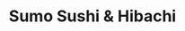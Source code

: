 ---
layout: place
title: "Sumo Sushi & Hibachi"
permalink: /texas/midland/sumo-sushi-hibachi.html
stateAbbr: TX
stateName: Texas
cityName: Midland
seo:
  name: "Sumo Sushi & Hibachi"
  type: Restaurant
  links: http://www.sumomidland.com/
description: "Sumo Sushi & Hibachi serves delicious sushi in Midland, Texas. Try fresh Japanese dishes for a great dining experience. "
place_id: ChIJW7alNi7Z-4YRQqheJ1I2Yls
photos:
  - name: >-
      places/ChIJW7alNi7Z-4YRQqheJ1I2Yls/photos/AeeoHcKFZPrJ2XDTWB7kLKwQBf0snih-LhPwXDrFdPpdW7BETIKujBOVMNA5LTTlC0lU-3EjGeJ0MPliNucnafx6ES2BmFvG0F_4eLQlcLa-6GYXj6Wg2DDjcmb5NkJmd4o5I2F-DcVgwRDvUVldSFRXvfVruA2NSHIQobccEMDHUR8yAcE7Bw3kHQMOX5hmJG6JSh_cMRs6D6OMUfPR9crw2fEQ4Sgq_gUWTylGleChm8rQddhYwaKY7-wgWhovE_bGcUyLomjDXKmLK1diGGomOsUZT4OVlN21yKop-8v5pyC8rw
    widthPx: 4032
    heightPx: 3024
    authorAttributions:
      - displayName: Sumo Sushi & Hibachi
        uri: https://maps.google.com/maps/contrib/113187892240860608123
        photoUri: >-
          https://lh3.googleusercontent.com/a-/ALV-UjXfykSoAn3LciQ-X1JLRt1YruyJf0GnjEuLxYPrG3XIgKK3Vnhf=s100-p-k-no-mo
    flagContentUri: >-
      https://www.google.com/local/imagery/report/?cb_client=maps_api_places.places_api&image_key=!1e10!2sAF1QipMLVXJD3jCRQi-pXjtYIgRkIhql45V1wo3QYkQv&hl=en-US
    googleMapsUri: >-
      https://www.google.com/maps/place//data=!3m4!1e2!3m2!1sAF1QipMLVXJD3jCRQi-pXjtYIgRkIhql45V1wo3QYkQv!2e10!4m2!3m1!1s0x86fbd92e36a5b65b:0x5b623652275ea842
  - name: >-
      places/ChIJW7alNi7Z-4YRQqheJ1I2Yls/photos/AeeoHcIDF6S0hu50bzB5c091hgc8v4MiO1WOu_Up5pZiQDNFnQ_E4ZsISOAKuhoPGUyD9LDrr_h1oCa651o2s7iOYqWz9-pSROHZg1l4WkMjAaqR_AiK1p2sa4PRbgKQA7lDA2Fh4vPAG80jj1CWv-vQAppXakLdk1_ppHJ4bzqKMwvi60YcKLsoxjqk_hIUAyOfaPzzrHJdvYhqVTkTB3gyhk9zBSmxzTI4TlcvO5xGRKsmfque4XWh3D6K37BZLqUhMLKCRlWr5dBD3m6ryf_fP7_vl5AedNxnUF3KrE4-HT27Pw
    widthPx: 4032
    heightPx: 3024
    authorAttributions:
      - displayName: Sumo Sushi & Hibachi
        uri: https://maps.google.com/maps/contrib/113187892240860608123
        photoUri: >-
          https://lh3.googleusercontent.com/a-/ALV-UjXfykSoAn3LciQ-X1JLRt1YruyJf0GnjEuLxYPrG3XIgKK3Vnhf=s100-p-k-no-mo
    flagContentUri: >-
      https://www.google.com/local/imagery/report/?cb_client=maps_api_places.places_api&image_key=!1e10!2sAF1QipO72Mqsspy1O0GKhymGopfAeAmBa8OpZVQcCNjz&hl=en-US
    googleMapsUri: >-
      https://www.google.com/maps/place//data=!3m4!1e2!3m2!1sAF1QipO72Mqsspy1O0GKhymGopfAeAmBa8OpZVQcCNjz!2e10!4m2!3m1!1s0x86fbd92e36a5b65b:0x5b623652275ea842
  - name: >-
      places/ChIJW7alNi7Z-4YRQqheJ1I2Yls/photos/AeeoHcKe0vlJKs_3WsSl7s4Hzsk-I8jBsbMq6rV2j3pH9PrRfkI_G8QuZP9uL63fErzpYqgTkhrDkkGxn_2keFHCd13KD5KLbFASsr26Q5H8267ShCA6Wwk8JCcofzuFtrUR0N94kmP3u_0qIZhr5UVsbeiVHQS9wMrRzD_d3KBRSbpnl7RsGtQMHYuSA4_M3-J6AGenLpUbqzHjGEwXPW7y57eJDVMB47_T-dqJ7E1bbTxycYAcy7DDIyOk22vzIze2dnnBLAeZqqWoPbzDpb98gySd-6s3g0m-dOMPRzwj8VYhI8cOet_qLU5SwLc7MPqmQoYHaYgjdGBxvuN4Oba4R8g1V-G_O8NoxUnYjImSY7_ZviGNtyGTdXK5w2PSmdAdI6A-EobG_utK_lIUJ5ML8kfwbt_W94IhY2qyloKTItNKK466
    widthPx: 4800
    heightPx: 3600
    authorAttributions:
      - displayName: Nelson Barber
        uri: https://maps.google.com/maps/contrib/102155371307508003918
        photoUri: >-
          https://lh3.googleusercontent.com/a/ACg8ocKQ9rjwhk8c_DoCceArW8z3qwZOu3UHWsTJndUOe-_xMgepAQ=s100-p-k-no-mo
    flagContentUri: >-
      https://www.google.com/local/imagery/report/?cb_client=maps_api_places.places_api&image_key=!1e10!2sCIHM0ogKEICAgIDft-XihAE&hl=en-US
    googleMapsUri: >-
      https://www.google.com/maps/place//data=!3m4!1e2!3m2!1sCIHM0ogKEICAgIDft-XihAE!2e10!4m2!3m1!1s0x86fbd92e36a5b65b:0x5b623652275ea842
  - name: >-
      places/ChIJW7alNi7Z-4YRQqheJ1I2Yls/photos/AeeoHcLg7hMB7lBw1h0W4Brpl2kGImoz8qTHA7mvq879HdlC9kJN3pBp7BOUAyfx2L30vVOQzqHgg0QMNyYR6ZlZBV36p8bo3ub40746ewcRNWBmX0kpRFkvU9-0slcM7u5tEiSK8HZJsBOS9o5VHM1bVV8xXBV31oku4TAQcsUCFV27LFeuMrhCYMxC8qJNDi4DpIOAm2gbrLSq_FPwBJli9fV7xzF1I-DJ1NL309c8LoOl7rJOoT4AXbmtCK81rfZLj6O7MBY7ZSbxjptBX8iJmWB7T6GTz3GQrh6yXDcYXDfmvsmQ7EFC5y717MSl7mv-Cp3c5frZA64atinxeR6oko8HuGyF4KRuEYfOPZyym3cHov_WbAfycCdW7Z6ysV4QGyehFWSW_Me7ZfMlrgbmHkl9IBpvGkPnawLI-fCi6qBAv6M5
    widthPx: 3599
    heightPx: 4800
    authorAttributions:
      - displayName: Samantha Wins
        uri: https://maps.google.com/maps/contrib/103392828388455509167
        photoUri: >-
          https://lh3.googleusercontent.com/a-/ALV-UjUtzZXSQ5hc3ektBW7Eo1LVj1Fli-TBxyGoPCxm6hmfAjamsOpG=s100-p-k-no-mo
    flagContentUri: >-
      https://www.google.com/local/imagery/report/?cb_client=maps_api_places.places_api&image_key=!1e10!2sCIHM0ogKEICAgIDqzLXOoAE&hl=en-US
    googleMapsUri: >-
      https://www.google.com/maps/place//data=!3m4!1e2!3m2!1sCIHM0ogKEICAgIDqzLXOoAE!2e10!4m2!3m1!1s0x86fbd92e36a5b65b:0x5b623652275ea842
  - name: >-
      places/ChIJW7alNi7Z-4YRQqheJ1I2Yls/photos/AeeoHcKQ7mzlWtxBEdPqHGXulB14dlL7C5oXQ_UIR4YRJdRG2_eMAQiQgqdHOqO858Y8q1jc6LAE3MiaX62ATqWcQtrgVXZwkXNhEoDf1LGWVzMK4Nf3Uoa2IhcQ9vw9pqriaNaB3Ty2GTAOLu_UvxueZ-FyOW18W63_HPSCktnn7DFcJzVi5t-I6g4j927EYiKl14qrbBDwpTCgFba4nTIq7W5Tz1XWIODYPpjC-aBDCGfB9Lf-ULqc_1CxH0xFWYU84HQz0-BHOQp3V152MX5rvGWsUeYl7MWjWKzb-FHjFnySDFWdIoZ-J6Fy2mjfobqFVB9E97lEiGJwP_JGF2K1w7DBvHd4dDfaSM66D_Vf3hvq3XqNAVjmut9VPPFkzpYSpYe5-m_MCGWP0sI-LC3j6Jh8Er9PPn89HF21VcFr9syfCw
    widthPx: 4032
    heightPx: 2268
    authorAttributions:
      - displayName: B Nonya
        uri: https://maps.google.com/maps/contrib/105392114056167355798
        photoUri: >-
          https://lh3.googleusercontent.com/a-/ALV-UjXFnXwII4FsPUROZPH5f9QYp3dL05cIrNHGEO-MnnP-jq60HgCP=s100-p-k-no-mo
    flagContentUri: >-
      https://www.google.com/local/imagery/report/?cb_client=maps_api_places.places_api&image_key=!1e10!2sCIHM0ogKEICAgICP1IqMTQ&hl=en-US
    googleMapsUri: >-
      https://www.google.com/maps/place//data=!3m4!1e2!3m2!1sCIHM0ogKEICAgICP1IqMTQ!2e10!4m2!3m1!1s0x86fbd92e36a5b65b:0x5b623652275ea842
  - name: >-
      places/ChIJW7alNi7Z-4YRQqheJ1I2Yls/photos/AeeoHcIJfEZIP_tvkOuUVf-hAQki7ui44oyQjfaOwQmf28XxtMkifpD1I4GbKNX2xcQVAPFNITH_lVjl8pI-36R0--A2RV0yF-B6vHRnHLKlpzEhv7JE5-GUKAPXc1IqpjKFD9dvjtgG_MA8sH0x5dLF9xpyKr5nGVujJtNowE7sJGXrdFOfejxdNQ9ifM_apIdCeoJMcuk3-asu7SBtbspN9TRqGb19zs5f7n3jn2hwpF0SJh1Ych-H7M31DQZl--vAc7dSqgIGoB69_qNQnk5o-Qgg8zRXN2f5zfRpENg60Vt4ZRMxfebBv3lRjbHcQhzxOK_23VzM0oJFnKIgBNE5L7qbjWwqeEZFI-qhLb79j8A7YkBxn99zkEPEte5e4lBBdGJFj9BOA1iIHhy7KyMAXtLt4WFQY7JoCJx0rKdsARt4_g
    widthPx: 4000
    heightPx: 3000
    authorAttributions:
      - displayName: Chiminito Tapia
        uri: https://maps.google.com/maps/contrib/114803400020698191494
        photoUri: >-
          https://lh3.googleusercontent.com/a/ACg8ocK0pmkYDA2gUIboxa3kV2Hq97m83dGWu6BmEmRC4VxNHzE1Ng=s100-p-k-no-mo
    flagContentUri: >-
      https://www.google.com/local/imagery/report/?cb_client=maps_api_places.places_api&image_key=!1e10!2sCIHM0ogKEICAgIDT3qTZIw&hl=en-US
    googleMapsUri: >-
      https://www.google.com/maps/place//data=!3m4!1e2!3m2!1sCIHM0ogKEICAgIDT3qTZIw!2e10!4m2!3m1!1s0x86fbd92e36a5b65b:0x5b623652275ea842
  - name: >-
      places/ChIJW7alNi7Z-4YRQqheJ1I2Yls/photos/AeeoHcLbvIVrfpAuMkHScz1pb4g8oQ9K1juCMJi14QZYmT1reQjTxGHv6aOm5fWuoAu23-o5u2aKw2jh2o5hDBc4uHisTG-fP7e0k3S1ShLbo6P8cP7xEacDvKYUQ12BM1HynoN6LAeZoZaezobTEjsPPTRNkEgJBrtXfVgW1miyuOfApqNk7qJKr6Xqo6tmLHnrmKJfvzCYvjjy-hbIfM-dWkszoHAxGa-ITZKbJr5ONL9bNBp2zE1Vq6lruI_86TAZNH6i8MbHri2RWlP_ENTXY9VPX5xn6RkZIcqN-DpL5hl4477Tpwn_sjkfF0F3R-IEWHYubzRSGlx2D38OeEHjx2FOaDgu5K9uAK9IKx5SdYjIxBFrinylb46Dj88DnjwsPQNb_6oAqvHelUG-F3y8UzISt2RFFxvIhyOzesb7TLhyrw
    widthPx: 4800
    heightPx: 3600
    authorAttributions:
      - displayName: Ashley Hooper
        uri: https://maps.google.com/maps/contrib/113279373049078346787
        photoUri: >-
          https://lh3.googleusercontent.com/a-/ALV-UjWjoQyjxDfjBnbD-47S31kQfuD7YVmblhypT3kLPIcEdTKvfbY=s100-p-k-no-mo
    flagContentUri: >-
      https://www.google.com/local/imagery/report/?cb_client=maps_api_places.places_api&image_key=!1e10!2sCIHM0ogKEICAgICl1_axDg&hl=en-US
    googleMapsUri: >-
      https://www.google.com/maps/place//data=!3m4!1e2!3m2!1sCIHM0ogKEICAgICl1_axDg!2e10!4m2!3m1!1s0x86fbd92e36a5b65b:0x5b623652275ea842
  - name: >-
      places/ChIJW7alNi7Z-4YRQqheJ1I2Yls/photos/AeeoHcI0wMIhgNvC9ZW5bAAqIkQGd5RoX1t_DfZoo-z5FuGxVY-ijRjM2aTLHyj_WmL-hNY2CI_lTlncx-uJn7lR3tugou2PS9ziL8vvISqRuqKDkPicunSEzG745SjHtGt-l68dx_2EfP9I4hDWwwDVJBV3Wdtw4NPETfjMUcE87orqCgBWzb5Ld4jGSKKQHTmysdhPafDTh7lxguu3Nv6VvgCtQ6ZwVFmkAYaOfxCJlMipoqKCgCXqdSWkqPP-wo--1eFuZ5oI1Cg-9Gf2iZ8XBza133spXEj7DwmLaJLzNKqGZO12RtOHzMOV-aw5PMSpU62p5VoAjcqae8MlPp-W9niWAueqMbZyK6S6jrSmv3iDHgZeW8h8Y-tXAxI-blzZVjLOoAgVJryXu9nRiLisibgZiH9DYATAk6bla0AopeRYaOO9
    widthPx: 3024
    heightPx: 2067
    authorAttributions:
      - displayName: Des Mora
        uri: https://maps.google.com/maps/contrib/116422497802094735440
        photoUri: >-
          https://lh3.googleusercontent.com/a/ACg8ocIEabxJN6e41zY0AE0kkbfNu5GM9_dmDQbg028rZlys4jbXJTQ=s100-p-k-no-mo
    flagContentUri: >-
      https://www.google.com/local/imagery/report/?cb_client=maps_api_places.places_api&image_key=!1e10!2sCIHM0ogKEICAgICe8pOe5gE&hl=en-US
    googleMapsUri: >-
      https://www.google.com/maps/place//data=!3m4!1e2!3m2!1sCIHM0ogKEICAgICe8pOe5gE!2e10!4m2!3m1!1s0x86fbd92e36a5b65b:0x5b623652275ea842
  - name: >-
      places/ChIJW7alNi7Z-4YRQqheJ1I2Yls/photos/AeeoHcIXKDk2EW0DLDEKd5bbF6wMG_PJCaNaq4LCcLhIn1H_6R9hiYX_pBXjTEPvE-wvnddoONhhgo1VVza9QCeLAA61E3LsHthU-f_8Kws-Cnxqq08ZTocnxGDzU2XzNFqwy5fAs_sEgupmS6USO99h_aZk2mqF91jQ_-KwFhysmH_D7zpITkmIQ1dJTlves3kdwbx4suepvMUX3vj_Kjq1bwd34LDaCt2yxS-PQ0qQ8ZFyCQsaV0_rq1jKbSP12ynHaoh9Q56dhCcgjqj2yJw2XJX-_jU1DhRR_TEhFspQdtGCvw1zS5LIBQxiD9qgWsWS873fLhFYlmb_ADVtNop3TT1F8CFZ0fz3BfUg-UGnNiMz6FOan4yCxnYtEgJrvLgx5LyOsP1LGloGtdY2elcYruhl4s-0m5yoWHgBXi3MLmhGIB0D
    widthPx: 1189
    heightPx: 934
    authorAttributions:
      - displayName: Brandon & Rebekah
        uri: https://maps.google.com/maps/contrib/100762752823421551487
        photoUri: >-
          https://lh3.googleusercontent.com/a/ACg8ocLcr4WWwAoLSBLrfoF58R-Z_aU0bRsyINLUhdZYhcF_v9c4TA=s100-p-k-no-mo
    flagContentUri: >-
      https://www.google.com/local/imagery/report/?cb_client=maps_api_places.places_api&image_key=!1e10!2sCIHM0ogKEICAgIC1po6H4wE&hl=en-US
    googleMapsUri: >-
      https://www.google.com/maps/place//data=!3m4!1e2!3m2!1sCIHM0ogKEICAgIC1po6H4wE!2e10!4m2!3m1!1s0x86fbd92e36a5b65b:0x5b623652275ea842
  - name: >-
      places/ChIJW7alNi7Z-4YRQqheJ1I2Yls/photos/AeeoHcIWBIqVm8DJvohI6YEFTFyEDsXpQx944stabX9uLfmd5sG5fpFIlBYbtrqnWSi66hGoAPehXABJPOvStCJ8Q2fGGDfwalGOHGbDyIZPScdXaQiutgLyOCQzDiTuFfN7bh7yTlIa-L9U16Grc35M-DhVU-1PYm6_bP8XNjMgLYhQ_98j-rfh5cvU9JRTx-O5YHLj77q3oAOIu8p-DUaRNEUArnxRtHRpo7dTuOfTmUJIS8vvBK9W0-UXRwUEIK45jQoIjOJsfDPhePK7W0KaSyLeEXwUJCs2llV4I7EPx9AmP04y9kmRhwcgpEz5DS4zcOWRaBrdIgYnKrjl4f4ETEq4ldcyKw1NrohYwtAS97mzl3Aa4M7u2lKpfoeqen9cqoOJcRzAmQHie3-SFqpMRkWZd3ynaXDWFT2uJ2D7YJ_TcLEy
    widthPx: 4032
    heightPx: 3024
    authorAttributions:
      - displayName: Nobu, that's me
        uri: https://maps.google.com/maps/contrib/104292828523883654877
        photoUri: >-
          https://lh3.googleusercontent.com/a-/ALV-UjX_xKWQj5sjWrxKOvdk4S-otBaWE1q1ia9PezyPrZy3HC6cQ-gV=s100-p-k-no-mo
    flagContentUri: >-
      https://www.google.com/local/imagery/report/?cb_client=maps_api_places.places_api&image_key=!1e10!2sCIHM0ogKEICAgID-quaFpAE&hl=en-US
    googleMapsUri: >-
      https://www.google.com/maps/place//data=!3m4!1e2!3m2!1sCIHM0ogKEICAgID-quaFpAE!2e10!4m2!3m1!1s0x86fbd92e36a5b65b:0x5b623652275ea842
address: 4706 N Midkiff Rd Ste 15-16, Midland, TX 79705, USA
street: 4706 N Midkiff Rd Ste 15-16
city: Midland
state: TX
zip: '79705'
country: USA
neighborhood: North Park
latitude: '32.034431'
longitude: '-102.129224'
accessibility_options:
  wheelchairAccessibleParking: true
  wheelchairAccessibleEntrance: true
  wheelchairAccessibleRestroom: true
  wheelchairAccessibleSeating: true
business_status: OPERATIONAL
name: Sumo Sushi & Hibachi
google_maps_links:
  directionsUri: >-
    https://www.google.com/maps/dir//''/data=!4m7!4m6!1m1!4e2!1m2!1m1!1s0x86fbd92e36a5b65b:0x5b623652275ea842!3e0
  placeUri: https://maps.google.com/?cid=6584885331644819522
  writeAReviewUri: >-
    https://www.google.com/maps/place//data=!4m3!3m2!1s0x86fbd92e36a5b65b:0x5b623652275ea842!12e1
  reviewsUri: >-
    https://www.google.com/maps/place//data=!4m4!3m3!1s0x86fbd92e36a5b65b:0x5b623652275ea842!9m1!1b1
  photosUri: >-
    https://www.google.com/maps/place//data=!4m3!3m2!1s0x86fbd92e36a5b65b:0x5b623652275ea842!10e5
primary_type: Japanese Restaurant
opening_hours:
  regular: null
  current: null
secondary_opening_hours:
  regular:
    weekdayDescriptions: null
    type: null
  current:
    weekdayDescriptions: null
    type: null
phone: (432) 689-0308
price_level: PRICE_LEVEL_MODERATE
price_range: $20 &ndash; $30
rating: '4.5'
rating_count: 548
website: http://www.sumomidland.com/
reviews: null
parking_options: null
payment_options: null
allow_dogs: null
curbside_pickup: null
delivery: null
dine_in: null
good_for_children: null
good_for_groups: null
good_for_sports: null
live_music: null
menu_for_children: null
outdoor_seating: null
reservable: null
restroom: null
serves_beer: null
serves_breakfast: null
serves_brunch: null
serves_cocktails: null
serves_coffee: null
serves_dinner: null
serves_dessert: null
serves_lunch: null
serves_vegetarian_food: null
serves_wine: null
takeout: null
summary: null

---